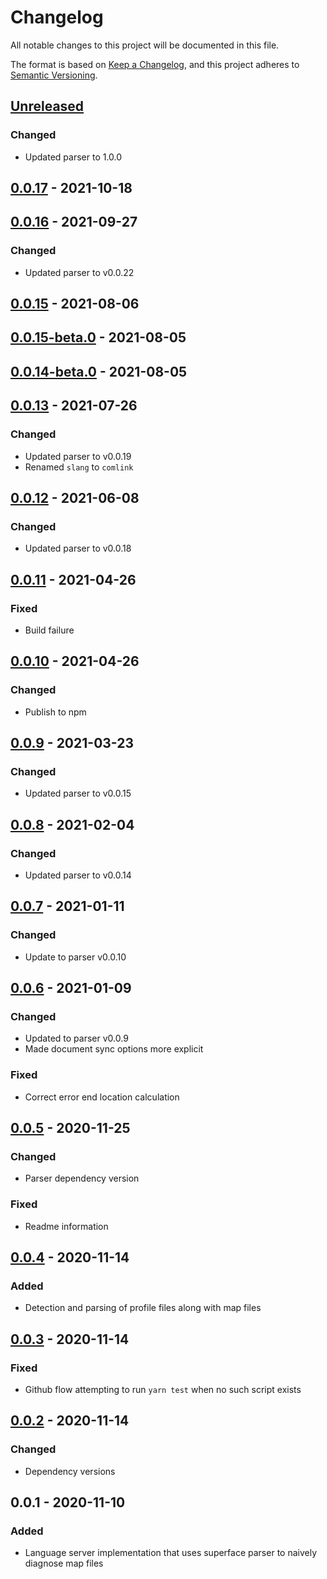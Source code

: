 # Changelog

All notable changes to this project will be documented in this file.

The format is based on [Keep a Changelog](https://keepachangelog.com/en/1.0.0/),
and this project adheres to [Semantic Versioning](https://semver.org/spec/v2.0.0.html).

## [Unreleased]
### Changed
- Updated parser to 1.0.0

## [0.0.17] - 2021-10-18

## [0.0.16] - 2021-09-27
### Changed
- Updated parser to v0.0.22

## [0.0.15] - 2021-08-06

## [0.0.15-beta.0] - 2021-08-05

## [0.0.14-beta.0] - 2021-08-05

## [0.0.13] - 2021-07-26
### Changed
- Updated parser to v0.0.19
- Renamed `slang` to `comlink`

## [0.0.12] - 2021-06-08
### Changed
- Updated parser to v0.0.18

## [0.0.11] - 2021-04-26
### Fixed
- Build failure

## [0.0.10] - 2021-04-26
### Changed
- Publish to npm

## [0.0.9] - 2021-03-23
### Changed
- Updated parser to v0.0.15

## [0.0.8] - 2021-02-04
### Changed
- Updated parser to v0.0.14

## [0.0.7] - 2021-01-11
### Changed
- Update to parser v0.0.10

## [0.0.6] - 2021-01-09
### Changed
- Updated to parser v0.0.9
- Made document sync options more explicit

### Fixed
- Correct error end location calculation

## [0.0.5] - 2020-11-25
### Changed
- Parser dependency version

### Fixed
- Readme information

## [0.0.4] - 2020-11-14
### Added
- Detection and parsing of profile files along with map files

## [0.0.3] - 2020-11-14
### Fixed
- Github flow attempting to run `yarn test` when no such script exists

## [0.0.2] - 2020-11-14
### Changed
- Dependency versions

## 0.0.1 - 2020-11-10
### Added
- Language server implementation that uses superface parser to naively diagnose map files

[Unreleased]: https://github.com/superfaceai/language-server/compare/v0.0.17...HEAD
[0.0.17]: https://github.com/superfaceai/language-server/compare/v0.0.16...v0.0.17
[0.0.16]: https://github.com/superfaceai/language-server/compare/v0.0.15...v0.0.16
[0.0.15]: https://github.com/superfaceai/language-server/compare/v0.0.15-beta.0...v0.0.15
[0.0.15-beta.0]: https://github.com/superfaceai/language-server/compare/v0.0.14-beta.0...v0.0.15-beta.0
[0.0.14-beta.0]: https://github.com/superfaceai/language-server/compare/v0.0.13...v0.0.14-beta.0
[0.0.13]: https://github.com/superfaceai/language-server/compare/v0.0.12...v0.0.13
[0.0.12]: https://github.com/superfaceai/language-server/compare/v0.0.11...v0.0.12
[0.0.11]: https://github.com/superfaceai/language-server/compare/v0.0.10...v0.0.11
[0.0.10]: https://github.com/superfaceai/language-server/compare/v0.0.9...v0.0.10
[0.0.9]: https://github.com/superfaceai/language-server/compare/v0.0.8...v0.0.9
[0.0.8]: https://github.com/superfaceai/language-server/compare/v0.0.7...v0.0.8
[0.0.7]: https://github.com/superfaceai/language-server/compare/v0.0.6...v0.0.7
[0.0.6]: https://github.com/superfaceai/language-server/compare/v0.0.5...v0.0.6
[0.0.5]: https://github.com/superfaceai/language-server/compare/v0.0.4...v0.0.5
[0.0.4]: https://github.com/superfaceai/language-server/compare/v0.0.3...v0.0.4
[0.0.3]: https://github.com/superfaceai/language-server/compare/v0.0.2...v0.0.3
[0.0.2]: https://github.com/superfaceai/language-server/compare/v0.0.1...v0.0.2
